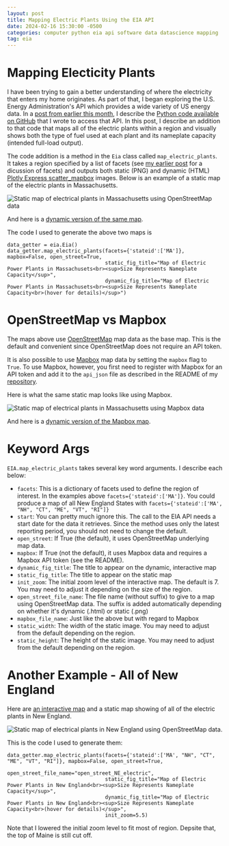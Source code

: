 ```yaml
---
layout: post
title: Mapping Electric Plants Using the EIA API
date: 2024-02-16 15:30:00 -0500
categories: computer python eia api software data datascience mapping
tag: eia
---
```


# Mapping Electicity Plants

I have been trying to gain a better understanding of where the electricity that enters my home originates. As part of that, I began exploring the U.S. Energy Administration's API which provides a wide variety of US energy data. In a [post from earlier this month](https://biketobass.github.io/computer/python/eia/api/software/data/datascience/2024/02/01/using-the-eia-api.html), I describe the [Python code available on GitHub](https://github.com/biketobass/eia-api) that I wrote to access that API. In this post, I describe an addition to that code that maps all of the electric plants within a region and visually shows both the type of fuel used at each plant and its nameplate capacity (intended full-load output).

The code addition is a method in the `Eia` class called `map_electric_plants`. It takes a region specified by a list of facets (see [my earlier post](https://biketobass.github.io/computer/python/eia/api/software/data/datascience/2024/02/01/using-the-eia-api.html) for a dicussion of facets) and outputs both static (PNG) and dynamic (HTML) [Plotly Express scatter_mapbox](https://plotly.com/python/scattermapbox/) images. Below is an example of a static map of the electric plants in Massachusetts. 

![Static map of electrical plants in Massachusetts using OpenStreetMap data](/assets/open_street_map.png)

And here is a [dynamic version of the same map](/assets/open_street_map.html).

The code I used to generate the above two maps is
```
data_getter = eia.Eia()
data_getter.map_electric_plants(facets={'stateid':['MA']}, mapbox=False, open_street=True,
                                static_fig_title="Map of Electric Power Plants in Massachusets<br><sup>Size Represents Nameplate Capacity</sup>",
                                dynamic_fig_title="Map of Electric Power Plants in Massachusets<br><sup>Size Represents Nameplate Capacity<br>(hover for details)</sup>")
```

# OpenStreetMap vs Mapbox

The maps above use [OpenStreetMap](https://www.openstreetmap.org/) map data as the base map. This is the default and convenient since OpenStreetMap does not require an API token.

It is also possible to use [Mapbox](https://www.mapbox.com/) map data by setting the `mapbox` flag to `True`. To use Mapbox, however, you first need to register with Mapbox for an API token and add it to the `api_json` file as described in the README of my [repository](https://github.com/biketobass/eia-api).

Here is what the same static map looks like using Mapbox.

![Static map of electrical plants in Massachusetts using Mapbox data](/assets/mapbox_map.png)

And here is a [dynamic version of the Mapbox map](/assets/mapbox_map.html).

# Keyword Args

`EIA.map_electric_plants` takes several key word arguments. I describe each below:

- `facets`: This is a dictionary of facets used to define the region of interest. In the examples above `facets={'stateid':['MA']}`. You could produce a map of all New England States with `facets={'stateid':['MA', "NH", "CT", "ME", "VT", "RI"]}`
- `start`: You can pretty much ignore this. The call to the EIA API needs a start date for the data it retrieves. Since the method uses only the latest reporting period, you should not need to change the default.
- `open_street`: If True (the default), it uses OpenStreetMap underlying map data.
- `mapbox`: If True (not the default), it uses Mapbox data and requires a Mapbox API token (see the README).
- `dynamic_fig_title`: The title to appear on the dynamic, interactive map
- `static_fig_title`: The title to appear on the static map
- `init_zoom`: The initial zoom level of the interactive map. The default is 7. You may need to adjust it depending on the size of the region.
- `open_street_file_name`: The file name (without suffix) to give to a map using OpenStreetMap data. The suffix is added automatically depending on whether it's dynamic (.html) or static (.png)
- `mapbox_file_name`: Just like the above but with regard to Mapbox
- `static_width`: The width of the static image. You may need to adjust from the default depending on the region.
- `static_height`: The height of the static image. You may need to adjust from the default depending on the region.

# Another Example - All of New England

Here are [an interactive map](/assets/open_street_NE_electric.html) and a static map showing of all of the electric plants in New England.

![Static map of electrical plants in New England using OpenStreetMap data](/assets/open_street_NE_electric.png).

This is the code I used to generate them:
```
data_getter.map_electric_plants(facets={'stateid':['MA', "NH", "CT", "ME", "VT", "RI"]}, mapbox=False, open_street=True,
                                open_street_file_name="open_street_NE_electric",
                                static_fig_title="Map of Electric Power Plants in New England<br><sup>Size Represents Nameplate Capacity</sup>",
                                dynamic_fig_title="Map of Electric Power Plants in New England<br><sup>Size Represents Nameplate Capacity<br>(hover for details)</sup>",
                                init_zoom=5.5)
```

Note that I lowered the initial zoom level to fit most of region. Depsite that, the top of Maine is still cut off.






